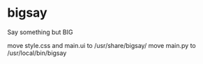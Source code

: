 # bigsay
Say something but BIG

move style.css and main.ui to /usr/share/bigsay/
move main.py to /usr/local/bin/bigsay
